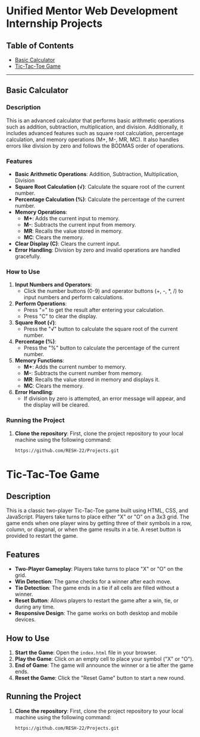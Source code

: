 # Unified Mentor Web Development Internship Projects

## Table of Contents
- [Basic Calculator](#basic-calculator)
- [Tic-Tac-Toe Game](#tic-tac-toe-game)

---

## Basic Calculator

### Description
This is an advanced calculator that performs basic arithmetic operations such as addition, subtraction, multiplication, and division. Additionally, it includes advanced features such as square root calculation, percentage calculation, and memory operations (M+, M-, MR, MC). It also handles errors like division by zero and follows the BODMAS order of operations.

### Features
- **Basic Arithmetic Operations**: Addition, Subtraction, Multiplication, Division
- **Square Root Calculation (√)**: Calculate the square root of the current number.
- **Percentage Calculation (%)**: Calculate the percentage of the current number.
- **Memory Operations**:
  - **M+**: Adds the current input to memory.
  - **M-**: Subtracts the current input from memory.
  - **MR**: Recalls the value stored in memory.
  - **MC**: Clears the memory.
- **Clear Display (C)**: Clears the current input.
- **Error Handling**: Division by zero and invalid operations are handled gracefully.

### How to Use
1. **Input Numbers and Operators**:
   - Click the number buttons (0-9) and operator buttons (+, -, *, /) to input numbers and perform calculations.
2. **Perform Operations**:
   - Press "=" to get the result after entering your calculation.
   - Press "C" to clear the display.
3. **Square Root (√)**:
   - Press the "√" button to calculate the square root of the current number.
4. **Percentage (%)**:
   - Press the "%" button to calculate the percentage of the current number.
5. **Memory Functions**:
   - **M+**: Adds the current number to memory.
   - **M-**: Subtracts the current number from memory.
   - **MR**: Recalls the value stored in memory and displays it.
   - **MC**: Clears the memory.
6. **Error Handling**:
   - If division by zero is attempted, an error message will appear, and the display will be cleared.

### Running the Project

1. **Clone the repository**:
   First, clone the project repository to your local machine using the following command:

   ```bash
   https://github.com/RESH-22/Projects.git

# Tic-Tac-Toe Game

## Description
This is a classic two-player Tic-Tac-Toe game built using HTML, CSS, and JavaScript. Players take turns to place either "X" or "O" on a 3x3 grid. The game ends when one player wins by getting three of their symbols in a row, column, or diagonal, or when the game results in a tie. A reset button is provided to restart the game.

## Features
- **Two-Player Gameplay**: Players take turns to place "X" or "O" on the grid.
- **Win Detection**: The game checks for a winner after each move.
- **Tie Detection**: The game ends in a tie if all cells are filled without a winner.
- **Reset Button**: Allows players to restart the game after a win, tie, or during any time.
- **Responsive Design**: The game works on both desktop and mobile devices.

## How to Use
1. **Start the Game**: Open the `index.html` file in your browser.
2. **Play the Game**: Click on an empty cell to place your symbol ("X" or "O").
3. **End of Game**: The game will announce the winner or a tie after the game ends.
4. **Reset the Game**: Click the "Reset Game" button to start a new round.

## Running the Project

1. **Clone the repository**:
   First, clone the project repository to your local machine using the following command:

   ```bash
   https://github.com/RESH-22/Projects.git


